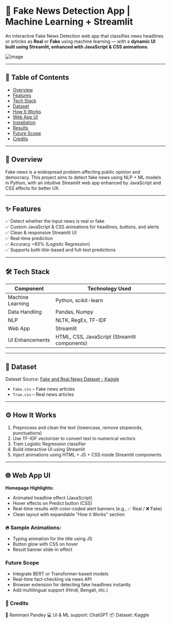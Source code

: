 # 📰 Fake News Detection App | Machine Learning + Streamlit

An interactive Fake News Detection web app that classifies news headlines or articles as **Real** or **Fake** using machine learning — with a **dynamic UI built using Streamlit, enhanced with JavaScript & CSS animations**.

![image](https://github.com/user-attachments/assets/0343d044-f1df-437b-bc62-ff2d2388b638)


---

## 📌 Table of Contents
- [Overview](#overview)
- [Features](#features)
- [Tech Stack](#tech-stack)
- [Dataset](#dataset)
- [How It Works](#how-it-works)
- [Web App UI](#web-app-ui)
- [Installation](#installation)
- [Results](#results)
- [Future Scope](#future-scope)
- [Credits](#credits)

---

## 🚀 Overview

Fake news is a widespread problem affecting public opinion and democracy. This project aims to detect fake news using NLP + ML models in Python, with an intuitive Streamlit web app enhanced by JavaScript and CSS effects for better UX.

---

## ✨ Features

✅ Detect whether the input news is real or fake  
✅ Custom JavaScript & CSS animations for headlines, buttons, and alerts  
✅ Clean & responsive Streamlit UI  
✅ Real-time prediction  
✅ Accuracy ~93% (Logistic Regression)  
✅ Supports both title-based and full-text predictions  

---

## 🛠️ Tech Stack

| Component          | Technology Used              |
|--------------------|------------------------------|
| Machine Learning   | Python, scikit-learn          |
| Data Handling      | Pandas, Numpy                 |
| NLP                | NLTK, RegEx, TF-IDF           |
| Web App            | Streamlit                     |
| UI Enhancements    | HTML, CSS, JavaScript (Streamlit components) |

---

## 📂 Dataset

Dataset Source: [Fake and Real News Dataset - Kaggle](https://www.kaggle.com/clmentbisaillon/fake-and-real-news-dataset)  
- `Fake.csv` – Fake news articles  
- `True.csv` – Real news articles  

---

## ⚙️ How It Works

1. Preprocess and clean the text (lowercase, remove stopwords, punctuations)
2. Use TF-IDF vectorizer to convert text to numerical vectors
3. Train Logistic Regression classifier
4. Build interactive UI using Streamlit
5. Inject animations using HTML + JS + CSS inside Streamlit components

---

## 🌐 Web App UI

**Homepage Highlights:**
- Animated headline effect (JavaScript)
- Hover effects on Predict button (CSS)
- Real-time results with color-coded alert banners (e.g., ✅ Real / ❌ Fake)
- Clean layout with expandable "How it Works" section

### 🔥 Sample Animations:
- Typing animation for the title using JS
- Button glow with CSS on hover
- Result banner slide-in effect
  
### Future Scope
- Integrate BERT or Transformer-based models
- Real-time fact-checking via news API
- Browser extension for detecting fake headlines instantly
- Add multilingual support (Hindi, Bengali, etc.)

### 👥 Credits
👤 Rammani Pandey
💻 UI & ML support: ChatGPT
📦 Dataset: Kaggle
